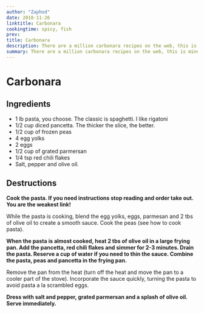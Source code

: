 ```yaml
---
author: "Zaphod"
date: 2018-11-26
linktitle: Carbonara
cookingtime: spicy, fish
prev:
title: Carbonara
description: There are a million carbonara recipes on the web, this is mine, take it or leave it!
summary: There are a million carbonara recipes on the web, this is mine, take it or leave it!
---
```


# Carbonara

## Ingredients
* 1 lb pasta, you choose. The classic is spaghetti. I like rigatoni
* 1/2 cup diced pancetta. The thicker the slice, the better.
* 1/2 cup of frozen peas
* 4 egg yolks
* 2 eggs
* 1/2 cup of grated parmersan
* 1/4 tsp red chili flakes
* Salt, pepper and olive oil.

## Destructions

**Cook the pasta. If you need instructions stop reading and order take out. You are the weakest link!**

While the pasta is cooking, blend the egg yolks, eggs, parmesan and 2 tbs of olive oil to create a smooth sauce. Cook the peas (see how to cook pasta).

**When the pasta is almost cooked, heat 2 tbs of olive oil in a large frying pan. Add the pancetta, red chili flakes and simmer for 2-3 minutes. Drain the pasta. Reserve a cup of water if you need to thin the sauce. Combine the pasta, peas and pancetta in the frying pan.** 

Remove the pan from the heat (turn off the heat and move the pan to a cooler part of the stove). Incorporate the sauce quickly, turning the pasta to avoid pasta a la scrambled eggs.

**Dress with salt and pepper, grated parmersan and a splash of olive oil. Serve immediately.**